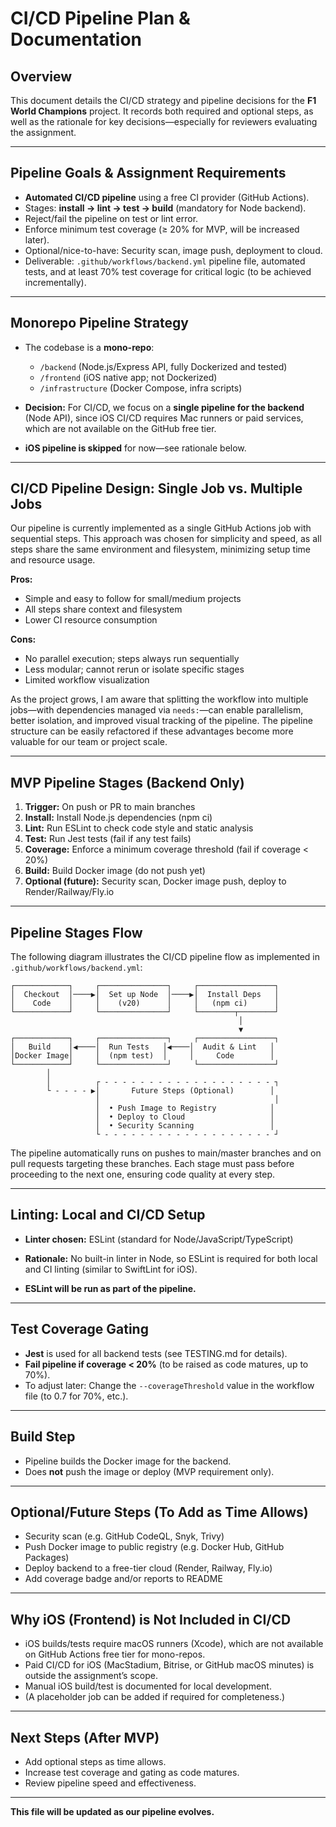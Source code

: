 # CI/CD Pipeline Plan & Documentation

## Overview

This document details the CI/CD strategy and pipeline decisions for the **F1 World Champions** project. It records both required and optional steps, as well as the rationale for key decisions—especially for reviewers evaluating the assignment.

---

## Pipeline Goals & Assignment Requirements

* **Automated CI/CD pipeline** using a free CI provider (GitHub Actions).
* Stages: **install → lint → test → build** (mandatory for Node backend).
* Reject/fail the pipeline on test or lint error.
* Enforce minimum test coverage (≥ 20% for MVP, will be increased later).
* Optional/nice-to-have: Security scan, image push, deployment to cloud.
* Deliverable: `.github/workflows/backend.yml` pipeline file, automated tests, and at least 70% test coverage for critical logic (to be achieved incrementally).

---

## Monorepo Pipeline Strategy

* The codebase is a **mono-repo**:

  * `/backend` (Node.js/Express API, fully Dockerized and tested)
  * `/frontend` (iOS native app; not Dockerized)
  * `/infrastructure` (Docker Compose, infra scripts)
* **Decision:** For CI/CD, we focus on a **single pipeline for the backend** (Node API), since iOS CI/CD requires Mac runners or paid services, which are not available on the GitHub free tier.
* **iOS pipeline is skipped** for now—see rationale below.

---
## CI/CD Pipeline Design: Single Job vs. Multiple Jobs

Our pipeline is currently implemented as a single GitHub Actions job with sequential steps. This approach was chosen for simplicity and speed, as all steps share the same environment and filesystem, minimizing setup time and resource usage.

**Pros:**  
- Simple and easy to follow for small/medium projects  
- All steps share context and filesystem  
- Lower CI resource consumption

**Cons:**  
- No parallel execution; steps always run sequentially  
- Less modular; cannot rerun or isolate specific stages  
- Limited workflow visualization

As the project grows, I am aware that splitting the workflow into multiple jobs—with dependencies managed via `needs:`—can enable parallelism, better isolation, and improved visual tracking of the pipeline. The pipeline structure can be easily refactored if these advantages become more valuable for our team or project scale.

---

## MVP Pipeline Stages (Backend Only)

1. **Trigger:** On push or PR to main branches
2. **Install:** Install Node.js dependencies (npm ci)
3. **Lint:** Run ESLint to check code style and static analysis
4. **Test:** Run Jest tests (fail if any test fails)
5. **Coverage:** Enforce a minimum coverage threshold (fail if coverage < 20%)
6. **Build:** Build Docker image (do not push yet)
7. **Optional (future):** Security scan, Docker image push, deploy to Render/Railway/Fly.io

---

## Pipeline Stages Flow

The following diagram illustrates the CI/CD pipeline flow as implemented in `.github/workflows/backend.yml`:

```
┌────────────┐     ┌───────────────┐     ┌─────────────────┐
│  Checkout  │────▶│  Set up Node  │────▶│  Install Deps   │
│    Code    │     │    (v20)      │     │   (npm ci)      │
└────────────┘     └───────────────┘     └────────┬────────┘
                                                   │
                                                   ▼
┌────────────┐     ┌───────────────┐     ┌─────────────────┐
│   Build    │◀────│  Run Tests   │◀────│  Audit & Lint   │
│Docker Image│     │  (npm test)  │     │     Code        │
└────────────┘     └───────────────┘     └─────────────────┘
        │
        │          ┌ - - - - - - - - - - - - - - - - - - - ┐
        └ - - - - ▶│       Future Steps (Optional)        │
                   │                                       │
                   │  • Push Image to Registry            │
                   │  • Deploy to Cloud                   │
                   │  • Security Scanning                 │
                   └ - - - - - - - - - - - - - - - - - - - ┘
```

The pipeline automatically runs on pushes to main/master branches and on pull requests targeting these branches. Each stage must pass before proceeding to the next one, ensuring code quality at every step.

---

## Linting: Local and CI/CD Setup

* **Linter chosen:** ESLint (standard for Node/JavaScript/TypeScript)
* **Rationale:** No built-in linter in Node, so ESLint is required for both local and CI linting (similar to SwiftLint for iOS).

* **ESLint will be run as part of the pipeline.**

---

## Test Coverage Gating

* **Jest** is used for all backend tests (see TESTING.md for details).
* **Fail pipeline if coverage < 20%** (to be raised as code matures, up to 70%).
* To adjust later: Change the `--coverageThreshold` value in the workflow file (to 0.7 for 70%, etc.).

---

## Build Step

* Pipeline builds the Docker image for the backend.
* Does **not** push the image or deploy (MVP requirement only).

---

## Optional/Future Steps (To Add as Time Allows)

* Security scan (e.g. GitHub CodeQL, Snyk, Trivy)
* Push Docker image to public registry (e.g. Docker Hub, GitHub Packages)
* Deploy backend to a free-tier cloud (Render, Railway, Fly.io)
* Add coverage badge and/or reports to README

---

## Why iOS (Frontend) is Not Included in CI/CD

* iOS builds/tests require macOS runners (Xcode), which are not available on GitHub Actions free tier for mono-repos.
* Paid CI/CD for iOS (MacStadium, Bitrise, or GitHub macOS minutes) is outside the assignment’s scope.
* Manual iOS build/test is documented for local development.
* (A placeholder job can be added if required for completeness.)

---

## Next Steps (After MVP)

* Add optional steps as time allows.
* Increase test coverage and gating as code matures.
* Review pipeline speed and effectiveness.

---

**This file will be updated as our pipeline evolves.**
